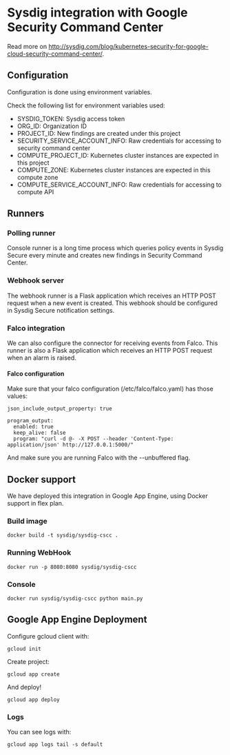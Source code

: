 # Sysdig integration with Google Security Command Center

Read more on http://sysdig.com/blog/kubernetes-security-for-google-cloud-security-command-center/.

## Configuration

Configuration is done using environment variables.

Check the following list for environment variables used:

* SYSDIG_TOKEN: Sysdig access token
* ORG_ID: Organization ID
* PROJECT_ID: New findings are created under this project
* SECURITY_SERVICE_ACCOUNT_INFO: Raw credentials for accessing to security command center
* COMPUTE_PROJECT_ID: Kubernetes cluster instances are expected in this project
* COMPUTE_ZONE: Kubernetes cluster instances are expected in this compute zone
* COMPUTE_SERVICE_ACCOUNT_INFO: Raw credentials for accessing to compute API

## Runners

### Polling runner

Console runner is a long time process which queries policy events in Sysdig Secure
every minute and creates new findings in Security Command Center.

### Webhook server

The webhook runner is a Flask application which receives an HTTP POST request
when a new event is created. This webhook should be configured in Sysdig Secure
notification settings.

### Falco integration

We can also configure the connector for receiving events from Falco. This
runner is also a Flask application which receives an HTTP POST request when an
alarm is raised.

#### Falco configuration

Make sure that your falco configuration (/etc/falco/falco.yaml) has those values:

```
json_include_output_property: true

program_output:
  enabled: true
  keep_alive: false
  program: "curl -d @- -X POST --header 'Content-Type: application/json' http://127.0.0.1:5000/"
```

And make sure you are running Falco with the --unbuffered flag.

## Docker support

We have deployed this integration in Google App Engine, using Docker support in flex plan.

### Build image

```
docker build -t sysdig/sysdig-cscc .
```

### Running WebHook

```
docker run -p 8080:8080 sysdig/sysdig-cscc
```

### Console

```
docker run sysdig/sysdig-cscc python main.py
```

## Google App Engine Deployment

Configure gcloud client with:

```
gcloud init
```

Create project:

```
gcloud app create
```

And deploy!

```
gcloud app deploy
```

### Logs

You can see logs with:

```
gcloud app logs tail -s default
```
